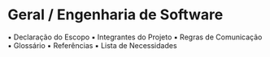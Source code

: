 # Geral / Engenharia de Software

▪ Declaração do Escopo
▪ Integrantes do Projeto
▪ Regras de Comunicação
▪ Glossário
▪ Referências
▪ Lista de Necessidades
